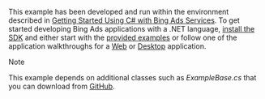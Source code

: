 This example has been developed and run within the environment described in [Getting Started Using C&#35; with Bing Ads Services](../../docset-overview/getting-started-using-csharp-with-bing-ads-services.md). To get started developing Bing Ads applications with a .NET language, [install the SDK](../../docset-overview/getting-started-using-csharp-with-bing-ads-services.md#installation) and either start with the [provided examples](http://go.microsoft.com/fwlink/?LinkId=525447) or follow one of the application walkthroughs for a [Web](Walkthrough:%20Bing%20Ads%20Web%20Application%20in%20C%23.md) or [Desktop](Walkthrough:%20Bing%20Ads%20Desktop%20Application%20in%20C%23.md) application.

> [!NOTE]
> This example depends on additional classes such as *ExampleBase.cs* that you can download from [GitHub](http://go.microsoft.com/fwlink/?LinkId=525447).